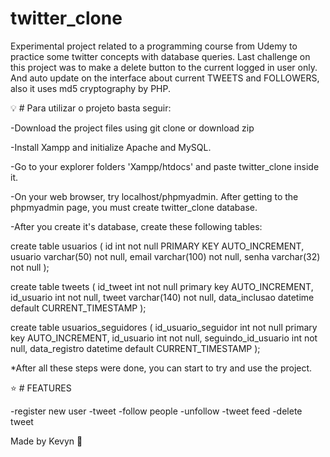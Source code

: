# twitter_clone
Experimental project related to a programming course from Udemy to practice some twitter concepts with database queries.
Last challenge on this project was to make a delete button to the current logged in user only. And auto update on the interface about
current TWEETS and FOLLOWERS, also it uses md5 cryptography by PHP.

:bulb: # Para utilizar o projeto basta seguir:

-Download the project files using git clone or download zip

-Install Xampp and initialize Apache and MySQL.

-Go to your explorer folders 'Xampp/htdocs' and paste twitter_clone inside it.

-On your web browser, try localhost/phpmyadmin. After getting to the phpmyadmin page, you must create twitter_clone database.

-After you create it's database, create these following tables:

create table usuarios (
    id int not null PRIMARY KEY AUTO_INCREMENT,
    usuario varchar(50) not null,
    email varchar(100) not null,
    senha varchar(32) not null
);

create table tweets (
	id_tweet int not null primary key AUTO_INCREMENT,
    id_usuario int not null,
    tweet varchar(140) not null,
    data_inclusao datetime default CURRENT_TIMESTAMP
);

create table usuarios_seguidores (
	id_usuario_seguidor int not null primary key AUTO_INCREMENT,
    id_usuario int not null,
    seguindo_id_usuario int not null,
    data_registro datetime default CURRENT_TIMESTAMP
);

*After all these steps were done, you can start to try and use the project.

:star: # FEATURES

-register new user
-tweet
-follow people
-unfollow
-tweet feed
-delete tweet


Made by Kevyn :metal:

